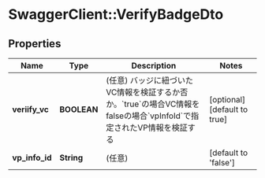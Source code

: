 # SwaggerClient::VerifyBadgeDto

## Properties
Name | Type | Description | Notes
------------ | ------------- | ------------- | -------------
**veriify_vc** | **BOOLEAN** | (任意) バッジに紐づいたVC情報を検証するか否か。&#x60;true&#x60;の場合VC情報をfalseの場合&#x60;vpInfoId&#x60;で指定されたVP情報を検証する | [optional] [default to true]
**vp_info_id** | **String** | (任意)  | [default to &#x27;false&#x27;]

